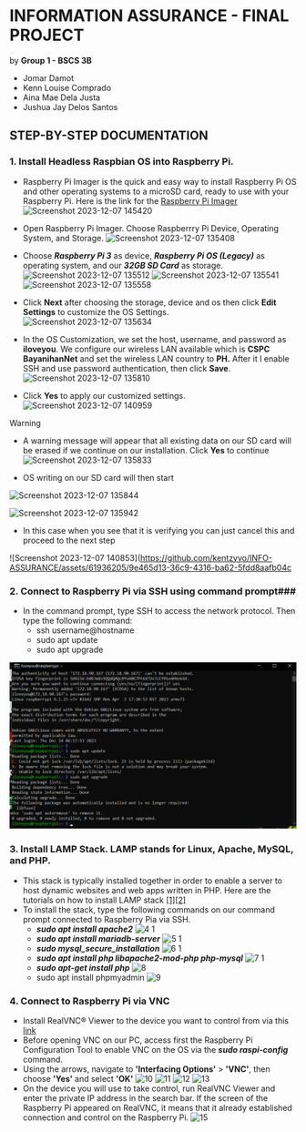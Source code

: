 # INFORMATION ASSURANCE - FINAL PROJECT
by **Group 1 - BSCS 3B**
- Jomar Damot
- Kenn Louise Comprado
- Aina Mae Dela Justa
- Jushua Jay Delos Santos

## STEP-BY-STEP DOCUMENTATION 



### 1. Install Headless Raspbian OS into Raspberry Pi. ###

 - Raspberry Pi Imager is the quick and easy way to install Raspberry Pi OS and other operating systems to a microSD card, ready to use with your Raspberry Pi.
 Here is the link for the [Raspberry Pi Imager](https://www.raspberrypi.com/software/)
 ![Screenshot 2023-12-07 145420](https://github.com/kentzyyo/INFO-ASSURANCE/assets/61936205/e2574685-2757-4d49-a721-188f7f518d8a)

 - Open Raspberry Pi Imager. Choose Raspberrry Pi Device, Operating System, and Storage.
 ![Screenshot 2023-12-07 135408](https://github.com/kentzyyo/INFO-ASSURANCE/assets/61936205/ca526d3e-fe83-4ab8-bef8-6a7b401f41e4)

 - Choose **_Raspberry Pi 3_** as device, **_Raspberry Pi OS (Legacy)_** as operating system, and our **_32GB SD Card_** as storage.
 ![Screenshot 2023-12-07 135512](https://github.com/kentzyyo/INFO-ASSURANCE/assets/61936205/9e5fe390-dc24-4570-9de6-0588a0fa450a)
 ![Screenshot 2023-12-07 135541](https://github.com/kentzyyo/INFO-ASSURANCE/assets/61936205/5d91f9da-4a42-40e0-a2b4-148fe5e9640d)
 ![Screenshot 2023-12-07 135558](https://github.com/kentzyyo/INFO-ASSURANCE/assets/61936205/95cc7542-6144-4873-b516-4fb3a3f675a0)

 -  Click **Next** after choosing the storage, device and os then click **Edit Settings** to customize the OS Settings.
 ![Screenshot 2023-12-07 135634](https://github.com/kentzyyo/INFO-ASSURANCE/assets/61936205/d99d262e-2f36-4056-9eb7-4661712a5f01)

 - In the OS Customization, we set the host, username, and password as **iloveyou**. We configure our wireless LAN available which is **CSPC BayanihanNet** and set the wireless LAN   country to **PH.** After it I enable SSH and use password authentication, then click **Save**.
 ![Screenshot 2023-12-07 135810](https://github.com/kentzyyo/INFO-ASSURANCE/assets/61936205/8f8dd69e-c5e5-44f0-a515-b23864ae8db8)

 - Click **Yes** to apply our customized settings.
   ![Screenshot 2023-12-07 140959](https://github.com/kentzyyo/INFO-ASSURANCE/assets/61936205/b1f04a91-fa82-44d9-ae70-e237221f1837)

 > [!WARNING]
 - A warning message will appear that all existing data on our SD card will be erased if we continue on our installation. Click **Yes** to continue
  ![Screenshot 2023-12-07 135833](https://github.com/kentzyyo/INFO-ASSURANCE/assets/61936205/5378f87f-03f9-45ab-a6c3-e25cba283b61)

 - OS writing on our SD card will then start

![Screenshot 2023-12-07 135844](https://github.com/kentzyyo/INFO-ASSURANCE/assets/61936205/c75ec2ca-df1e-4e13-9766-88eadc471491)

![Screenshot 2023-12-07 135942](https://github.com/kentzyyo/INFO-ASSURANCE/assets/61936205/e8c848b2-cafc-4923-a4c2-77301fdccd3a)

 - In this case when you see that it is verifying you can just cancel this and proceed to the next step
  
![Screenshot 2023-12-07 140853](https://github.com/kentzyyo/INFO-ASSURANCE/assets/61936205/9e465d13-36c9-4316-ba62-5fdd8aafb04c

### 2. Connect to Raspberry Pi via SSH using command prompt###
 - In the command prompt, type SSH to access the network protocol. Then type the following command:
   - ssh username@hostname
   - sudo apt update
   - sudo apt upgrade
     
 ![1](https://github.com/Jommmmmmm/jo/blob/main/1.png)

### 3. Install LAMP Stack. LAMP stands for Linux, Apache, MySQL, and PHP. 
 - This stack is typically installed together in order to enable a server to host dynamic websites and web apps written in PHP.
Here are the tutorials on how to install LAMP stack [[1]](https://ostechnix.com/install-apache-mysql-php-lamp-stack-on-ubuntu-18-04-lts/)[[2]](https://linuxhint.com/install-phpmyadmin-raspberry-pi/)
 - To install the stack, type the following commands on our command prompt connected to Raspberry Pia via SSH.
   + **_sudo apt install apache2_**
     ![4 1](https://github.com/kentzyyo/INFO-ASSURANCE/assets/61936205/0b82373e-fbfe-4572-8fcd-dfe0758f123c)
   + **_sudo apt install mariadb-server_**
     ![5 1](https://github.com/kentzyyo/INFO-ASSURANCE/assets/61936205/e7b4c2e9-88a2-45f9-a672-dcc3fe3a9b45)
   + **_sudo mysql_secure_installation_**
     ![6 1](https://github.com/kentzyyo/INFO-ASSURANCE/assets/61936205/468ada53-65e1-4321-abd0-a0b4fd3a479f)
   + **_sudo apt install php libapache2-mod-php php-mysql_**
     ![7 1](https://github.com/kentzyyo/INFO-ASSURANCE/assets/61936205/fc1b5ee6-b857-46ea-bee6-34b3fc01a40d)
   + **_sudo apt-get install php_**
     ![8](https://github.com/kentzyyo/INFO-ASSURANCE/assets/61936205/7df70005-43fa-4811-8b08-3ffa124a92c4)
   + sudo apt install phpmyadmin
     ![9](https://github.com/kentzyyo/INFO-ASSURANCE/assets/61936205/2f41ba4e-7455-48b4-8e6d-bfa89566ab4a)

### 4. Connect to Raspberry Pi via VNC
 - Install RealVNC® Viewer to the device you want to control from via this [link](https://www.realvnc.com/en/connect/download/viewer/)
 - Before opening VNC on our PC, access first the Raspberry Pi Configuration Tool to enable VNC on the OS via the **_sudo raspi-config_** command.
 - Using the arrows, navigate to **'Interfacing Options'** > **'VNC'**, then choose **'Yes'** and select **'OK'** 
    ![10](https://github.com/kentzyyo/INFO-ASSURANCE/assets/61936205/85362fe9-0d18-4b24-9aec-d6f09b7ebd34)
    ![11](https://github.com/kentzyyo/INFO-ASSURANCE/assets/61936205/d84694be-b952-497a-aa6b-dabb42637f1e)
    ![12](https://github.com/kentzyyo/INFO-ASSURANCE/assets/61936205/5353298f-e2ed-4100-9b13-a810158868bb)
    ![13](https://github.com/kentzyyo/INFO-ASSURANCE/assets/61936205/b4f418d4-fd99-468c-95d8-3c4560da19ae)
- On the device you will use to take control, run RealVNC Viewer and enter the private IP address in the search bar. If the screen of the Raspberry Pi appeared on RealVNC, it means that it already established connection and control on the Raspberry Pi. 
   ![15](https://github.com/kentzyyo/INFO-ASSURANCE/assets/61936205/323d006d-f178-412f-bacc-375844c40927)
